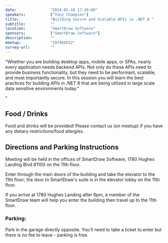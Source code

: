 ```yaml
---
date:               "2024-01-18 17:30:00"
speakers:           ["Tony Champion"]
title:              "Building Secure and Scalable APIs in .NET 8 "
subtitle:           ""
location:           "SmartDraw Software"
sponsors:           ["SmartDraw Software"]
description:        ""
meetup:             "297966552"
survey-url:         ""
---
```


"Whether you are building desktop apps, mobile apps, or SPAs, nearly every application needs backend APIs. Not only do these APIs need to provide business functionality, but they need to be performant, scalable, and most importantly secure. In this session you will learn the best practices for building APIs in .NET 8 that are being utilized in large scale data sensitive environments today."

"
## Food / Drinks
Food and drinks will be provided! Please contact us (on meetup) if you have any dietary restrictions/food allergies.

## Directions and Parking Instructions

Meeting will be held in the offices of SmartDraw Software, 1780 Hughes Landing Blvd #1100 on the 11th floor.

Enter through the main doors of the building and take the elevator to the 11th floor; the door to SmartDraw's suite is in the elevator lobby on the 11th floor.

If you arrive at 1780 Hughes Landing after 6pm, a member of the SmartDraw team will help you enter the building then travel up to the 11th floor.

### Parking:

Park in the garage directly opposite. You'll need to take a ticket to enter but there is no fee to leave - parking is free.